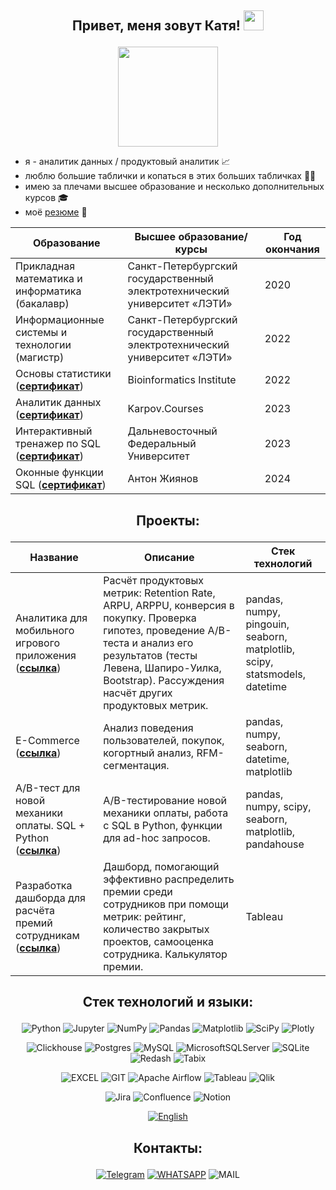 ## <p align='center'>Привет, меня зовут Катя! <img src="https://github.com/blackcater/blackcater/raw/main/images/Hi.gif" height="32"/></p>
<p align='center'><img src="https://media.giphy.com/media/kG0Y9uTBGezJxLHnUl/giphy.gif" height='160'/></p>

+ я - аналитик данных / продуктовый аналитик 📈
+ люблю большие таблички и копаться в этих больших табличках ✍🏻
+ имею за плечами высшее образование и несколько дополнительных курсов 🎓
+ моё [резюме](https://github.com/lavrenkova/lavrenkova/blob/main/resume.pdf) 📝

<div align='center'>

|**Образование**|**Высшее образование/курсы**|**Год окончания**|
|----------------|-----------------|--------|
|Прикладная математика и информатика (бакалавр)|Санкт-Петербургский государственный электротехнический университет «ЛЭТИ»|2020|
|Информационные системы и технологии (магистр)|Санкт-Петербургский государственный электротехнический университет «ЛЭТИ»|2022|
|Основы статистики (__[сертификат](https://github.com/lavrenkova/lavrenkova/blob/main/stats.pdf)__)|Bioinformatics Institute|2022|
|Аналитик данных (__[сертификат](https://github.com/lavrenkova/lavrenkova/blob/main/da_rus.pdf)__)|Karpov.Courses|2023|
|Интерактивный тренажер по SQL (__[сертификат](https://github.com/lavrenkova/lavrenkova/blob/main/SQL.pdf)__)|Дальневосточный Федеральный Университет|2023|
|Оконные функции SQL (__[сертификат](https://github.com/lavrenkova/lavrenkova/blob/main/window_sql.pdf)__)|Антон Жиянов|2024|
</div>

## <p align='center'>Проекты:</p>
<div align='center'>

|Название|Описание|Стек технологий|
|--------|-----------|-----------|
|Аналитика для мобильного игрового приложения (__[ссылка](https://github.com/lavrenkova/mobile_games)__)|Расчёт продуктовых метрик: Retention Rate, ARPU, ARPPU, конверсия в покупку. Проверка гипотез, проведение A/B-теста и анализ его результатов (тесты Левена, Шапиро-Уилка, Bootstrap). Рассуждения насчёт других продуктовых метрик.|pandas, numpy, pingouin, seaborn, matplotlib, scipy, statsmodels, datetime|
|E-Commerce (__[ссылка](https://github.com/lavrenkova/e_commerce)__)|Анализ поведения пользователей, покупок, когортный анализ, RFM-сегментация.|pandas, numpy, seaborn, datetime, matplotlib|
|A/B-тест для новой механики оплаты. SQL + Python (__[ссылка](https://github.com/lavrenkova/payment_and_students)__)|A/B-тестирование новой механики оплаты, работа с SQL в Python, функции для ad-hoc запросов.|pandas, numpy, scipy, seaborn, matplotlib, pandahouse|
|Разработка дашборда для расчёта премий сотрудникам (__[ссылка](https://github.com/lavrenkova/salary_bonus_dash)__)|Дашборд, помогающий эффективно распределить премии среди сотрудников при помощи метрик: рейтинг, количество закрытых проектов, самооценка сотрудника. Калькулятор премии.|Tableau|
</div>

## <p align="center">Стек технологий и языки:</p>
<div align='center'> 
  
![Python](https://img.shields.io/badge/-Python-FFF?style=for-the-badge&logo=python)
![Jupyter](https://img.shields.io/badge/-Jupyter_Notebook-FFF?style=for-the-badge&logo=Jupyter)
![NumPy](https://img.shields.io/badge/numpy-%23013243.svg?style=for-the-badge&logo=numpy&logoColor=white)
![Pandas](https://img.shields.io/badge/pandas-%23150458.svg?style=for-the-badge&logo=pandas&logoColor=white)
![Matplotlib](https://img.shields.io/badge/Matplotlib-%23ffffff.svg?style=for-the-badge&logo=Matplotlib&logoColor=black)
![SciPy](https://img.shields.io/badge/SciPy-%230C55A5.svg?style=for-the-badge&logo=scipy&logoColor=%white)
![Plotly](https://img.shields.io/badge/Plotly-%233F4F75.svg?style=for-the-badge&logo=plotly&logoColor=white)

![Clickhouse](https://img.shields.io/badge/-Clickhouse-FFF?style=for-the-badge&logo=Clickhouse)
![Postgres](https://img.shields.io/badge/-PostgreSQL-FFF?style=for-the-badge&logo=PostgreSQL)
![MySQL](https://img.shields.io/badge/-MySQL-FFF?style=for-the-badge&logo=MySQL)
![MicrosoftSQLServer](https://img.shields.io/badge/-Microsoft%20SQL%20Server-FFF?style=for-the-badge&logo=Microsoft%20SQL%20Server&logoColor=black)
![SQLite](https://img.shields.io/badge/-SQLite-A9A9A9?style=for-the-badge&logo=SQLite)
![Redash](https://img.shields.io/badge/-Redash-FFF?style=for-the-badge&logo=Redash)
![Tabix](https://img.shields.io/badge/-Tabix-FFF?style=for-the-badge&logo=Tabix)

![EXCEL](https://img.shields.io/badge/-EXCEL-FF?style=for-the-badge&logo=EXCEL)
![GIT](https://img.shields.io/badge/-GIT-FFF?style=for-the-badge&logo=GIT)
![Apache Airflow](https://img.shields.io/badge/Apache%20Airflow-017CEE?style=for-the-badge&logo=Apache%20Airflow&logoColor=white)
![Tableau](https://img.shields.io/badge/-Tableau-FFF?style=for-the-badge&logo=Tableau)
![Qlik](https://img.shields.io/badge/-Qlik-009848?style=for-the-badge&logo=qlik&logoColor=white)

![Jira](https://img.shields.io/badge/jira-%230A0FFF.svg?style=for-the-badge&logo=jira&logoColor=white)
![Confluence](https://img.shields.io/badge/confluence-%23172BF4.svg?style=for-the-badge&logo=confluence&logoColor=white)
![Notion](https://img.shields.io/badge/Notion-%23000000.svg?style=for-the-badge&logo=notion&logoColor=white)

<a href="">[![English](https://img.shields.io/badge/-English_B2-FFF?style=for-the-badge&logo=English)](https://github.com/lavrenkova/lavrenkova/blob/main/EF%20SET%20Certificate.pdf)</a>
</div>

## <p align='center'>Контакты:</p>
<div align="center">
  
<a href="">[![Telegram](https://img.shields.io/badge/-Telegram-27A7E7?style=for-the-badge&logo=telegram)](https://t.me/dontsendmenudes)</a>
<a href="">[![WHATSAPP](https://img.shields.io/badge/-WHATSAPP-28D146?style=for-the-badge&logo=whatsapp&logoColor=FFFFFF)](https://wa.me/79500300310)</a>
![MAIL](https://img.shields.io/badge/-ellavrenkova@gmail.com-FFF?style=for-the-badge&logo=gmail&logoColor=FFFFF)
</div>
